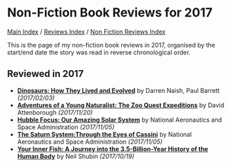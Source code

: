 # Non-Fiction Book Reviews for 2017

[Main Index](../../../README.md) / [Reviews Index](../../README.md) / [Non Fiction Reviews Index](../README.md)

This is the page of my non-fiction book reviews in 2017, organised by the start/end date the story was read in reverse chronological order.

## Reviewed in 2017

- [**Dinosaurs: How They Lived and Evolved**](20170203-DinosaursLivedEvolved.md) by Darren Naish, Paul Barrett *(2017/02/03)*
- [**Adventures of a Young Naturalist: The Zoo Quest Expeditions**](20171120-AdventuresYoungNaturalist.md) by David Attenborough *(2017/11/20)*
- [**Hubble Focus: Our Amazing Solar System**](20171105-HubbleFocusAmazingSolarSystem.md) by National Aeronautics and Space Administration *(2017/11/05)*
- [**The Saturn System:Through the Eyes of Cassini**](20171105-SaturnSystemEyesCassini.md) by National Aeronautics and Space Administration *(2017/11/05)*
- [**Your Inner Fish: A Journey into the 3.5-Billion-Year History of the Human Body**](20171019-YourInnerFish.md) by Neil Shubin *(2017/10/19)*
